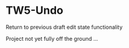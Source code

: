# TW5-Undo

Return to previous draft edit state functionality

Project not yet fully off the ground ...
